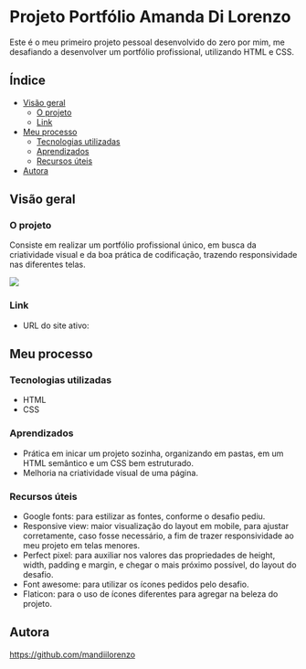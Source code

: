 # Projeto Portfólio Amanda Di Lorenzo
Este é o meu primeiro projeto pessoal desenvolvido do zero por mim, me desafiando a desenvolver um portfólio profissional, utilizando HTML e CSS.

## Índice

- [Visão geral](#visãogeral)
  - [O projeto](#o-projeto)
  - [Link](#link)
- [Meu processo](#meu-processo)
  - [Tecnologias utilizadas](#built-with)
  - [Aprendizados](#aprendizados)
   - [Recursos úteis](#recursos-úteis)
- [Autora](#autora)

## Visão geral

### O projeto
Consiste em realizar um portfólio profissional único, em busca da criatividade visual e da boa prática de codificação, trazendo responsividade nas diferentes telas. 

<img src="./src/images/protfolio-amanda.gif">

### Link
- URL do site ativo: 

## Meu processo

### Tecnologias utilizadas
- HTML
- CSS

### Aprendizados
 - Prática em inicar um projeto sozinha, organizando em pastas, em um HTML semântico e um CSS bem estruturado.
 - Melhoria na criatividade visual de uma página.

 ### Recursos úteis
 - Google fonts: para estilizar as fontes, conforme o desafio pediu.
 - Responsive view: maior visualização do layout em mobile, para ajustar corretamente, caso fosse necessário, a fim de trazer responsividade ao meu projeto em telas menores.
 - Perfect pixel: para auxiliar nos valores das propriedades de height, width, padding e margin, e chegar o mais próximo possível, do layout do desafio.
 - Font awesome: para utilizar os ícones pedidos pelo desafio.
 - Flaticon: para o uso de ícones diferentes para agregar na beleza do projeto.

 ## Autora

 https://github.com/mandiilorenzo